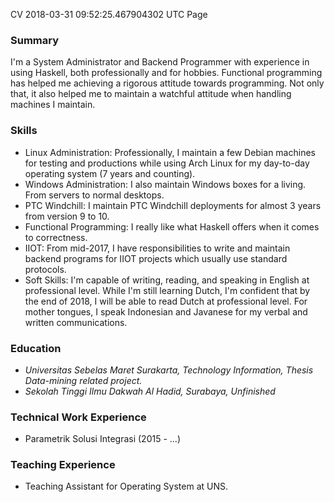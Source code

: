 CV
2018-03-31 09:52:25.467904302 UTC
Page

### Summary

I'm a System Administrator and Backend Programmer with experience in using Haskell, both professionally and for hobbies.
Functional programming has helped me achieving a rigorous attitude towards programming.
Not only that, it also helped me to maintain a watchful attitude when handling machines I maintain. 

### Skills

- Linux Administration: Professionally, I maintain a few Debian machines for testing and productions while using Arch Linux for my
  day-to-day operating system (7 years and counting).
- Windows Administration: I also maintain Windows boxes for a living. From servers to normal desktops.
- PTC Windchill: I maintain PTC Windchill deployments for almost 3 years from version 9 to 10.
- Functional Programming: I really like what Haskell offers when it comes to correctness.
- IIOT: From mid-2017, I have responsibilities to write and maintain backend programs for IIOT projects which usually use standard protocols.
- Soft Skills: I'm capable of writing, reading, and speaking in English at professional level. While I'm still learning Dutch, I'm confident that by the end of 2018, I will be able to read Dutch at professional level. For mother tongues, I speak Indonesian and Javanese for my verbal and written communications.

### Education

- <i>Universitas Sebelas Maret Surakarta, Technology Information, Thesis Data-mining related project.</i>
- <i>Sekolah Tinggi Ilmu Dakwah Al Hadid, Surabaya, Unfinished</i>

### Technical Work Experience

- Parametrik Solusi Integrasi (2015 - ...)

### Teaching Experience

- Teaching Assistant for Operating System at UNS.
